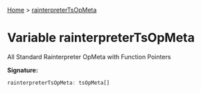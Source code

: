 [Home](../index.md) &gt; [rainterpreterTsOpMeta](./rainterpretertsopmeta.md)

# Variable rainterpreterTsOpMeta

All Standard Rainterpreter OpMeta with Function Pointers

<b>Signature:</b>

```typescript
rainterpreterTsOpMeta: tsOpMeta[]
```
